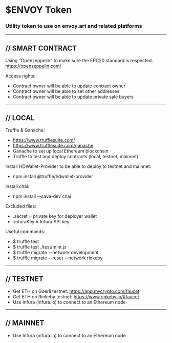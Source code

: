 # $ENVOY Token

### Utility token to use on envoy.art and related platforms

------------------------
//    SMART CONTRACT   
------------------------

Using "Openzeppelin" to make sure the ERC20 standard is respected.
https://openzeppelin.com/

Access rights:

- Contract owner will be able to update contract owner
- Contract owner will be able to set other addresses
- Contract owner will be able to update private sale buyers

------------------------
//    LOCAL   
------------------------

Truffle & Ganache:

- https://www.trufflesuite.com/
- https://www.trufflesuite.com/ganache
- Ganache to set up local Ethereum blockchain
- Truffle to test and deploy contracts (local, testnet, mainnet)

Install HDWallet-Provider to be able to deploy to testnet and mainnet:
- npm install @truffle/hdwallet-provider

Install chai:
- npm install --save-dev chai

Excluded files:

- .secret = private key for deployer wallet
- .infuraKey = Infura API key

Useful commands:

- $ truffle test
- $ truffle test ./test/mint.js 
- $ truffle migrate --network development
- $ truffle migrate --reset --network rinkeby


------------------------
//    TESTNET   
------------------------

- Get ETH on Goerli testnet: https://app.mycrypto.com/faucet
- Get ETH on Rinkeby testnet: https://www.rinkeby.io/#faucet
- Use Infura (infura.io) to connect to an Ethereum node

------------------------
//    MAINNET   
------------------------

- Use Infura (infura.io) to connect to an Ethereum node
